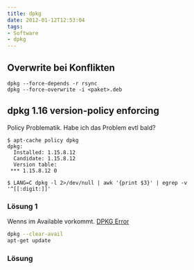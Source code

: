 ```yaml
---
title: dpkg
date: 2012-01-12T12:53:04
tags:
- Software
- dpkg
---
```


## Overwrite bei Konflikten

    dpkg --force-depends -r rsync
    dpkg --force-overwrite -i <paket>.deb

## dpkg 1.16 version-policy enforcing

Policy Problematik. Habe ich das Problem evtl bald?

```
$ apt-cache policy dpkg
dpkg:
  Installed: 1.15.8.12
  Candidate: 1.15.8.12
  Version table:
 *** 1.15.8.12 0

$ LANG=C dpkg -l 2>/dev/null | awk '{print $3}' | egrep -v '^[[:digit:]]'
```

### Lösung 1

Wenns im Available vorkommt. [DPKG Error](http://www.linuxquestions.org/questions/debian-26/dpkg-is-dead-error-in-var-lib-dpkg-available-225508/)

``` bash
dpkg --clear-avail
apt-get update
```

### Lösung
